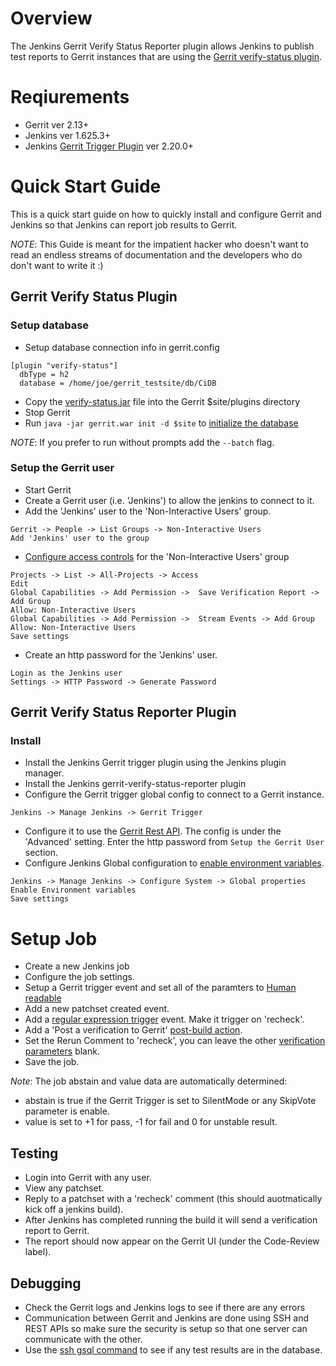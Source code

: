 # Overview
The Jenkins Gerrit Verify Status Reporter plugin allows Jenkins to
publish test reports to Gerrit instances that are using the
[Gerrit verify-status plugin].

# Reqiurements
 * Gerrit ver 2.13+
 * Jenkins ver 1.625.3+
 * Jenkins [Gerrit Trigger Plugin] ver 2.20.0+

# Quick Start Guide
This is a quick start guide on how to quickly install and configure Gerrit and
Jenkins so that Jenkins can report job results to Gerrit.

_NOTE_: This Guide is meant for the impatient hacker who doesn't want to read
an endless streams of documentation and the developers who do don't want to
write it :)  

## Gerrit Verify Status Plugin

### Setup database
  * Setup database connection info in gerrit.config
```
[plugin "verify-status"]
  dbType = h2
  database = /home/joe/gerrit_testsite/db/CiDB
```
  * Copy the [verify-status.jar] file into the Gerrit $site/plugins directory
  * Stop Gerrit
  * Run `java -jar gerrit.war init -d $site` to [initialize the database]

_NOTE_: If you prefer to run without prompts add the `--batch` flag.

### Setup the Gerrit user

  * Start Gerrit
  * Create a Gerrit user (i.e. 'Jenkins') to allow the jenkins to connect to it.
  * Add the 'Jenkins' user to the 'Non-Interactive Users' group.
```
Gerrit -> People -> List Groups -> Non-Interactive Users
Add 'Jenkins' user to the group
```
  * [Configure access controls] for the 'Non-Interactive Users' group
```
Projects -> List -> All-Projects -> Access
Edit
Global Capabilities -> Add Permission ->  Save Verification Report -> Add Group
Allow: Non-Interactive Users
Global Capabilities -> Add Permission ->  Stream Events -> Add Group
Allow: Non-Interactive Users
Save settings
```
  * Create an http password for the 'Jenkins' user.
```
Login as the Jenkins user
Settings -> HTTP Password -> Generate Password
```

## Gerrit Verify Status Reporter Plugin

### Install
  * Install the Jenkins Gerrit trigger plugin using the Jenkins plugin manager.
  * Install the Jenkins gerrit-verify-status-reporter plugin
  * Configure the Gerrit trigger global config to connect to a Gerrit instance.
```
Jenkins -> Manage Jenkins -> Gerrit Trigger
```
  * Configure it to use the [Gerrit Rest API]. The config is under the 'Advanced'
    setting.  Enter the http password from `Setup the Gerrit User` section.
  * Configure Jenkins Global configuration to [enable environment variables].
```
Jenkins -> Manage Jenkins -> Configure System -> Global properties
Enable Environment variables
Save settings
```

# Setup Job
  * Create a new Jenkins job
  * Configure the job settings.
  * Setup a Gerrit trigger event and set all of the paramters to [Human readable]
  * Add a new patchset created event.
  * Add a [regular expression trigger] event.  Make it trigger on 'recheck'.
  * Add a 'Post a verification to Gerrit' [post-build action].
  * Set the Rerun Comment to 'recheck', you can leave the other [verification parameters] blank.
  * Save the job.

_Note_: The job abstain and value data are automatically determined:
* abstain is true if the Gerrit Trigger is set to SilentMode or any SkipVote parameter is enable.
* value is set to +1 for pass, -1 for fail and 0 for unstable result.

## Testing
  * Login into Gerrit with any user.
  * View any patchset.
  * Reply to a patchset with a 'recheck' comment (this should auotmatically kick off a jenkins build).
  * After Jenkins has completed running the build it will send a verification report to Gerrit.
  * The report should now appear on the Gerrit UI (under the Code-Review label).

## Debugging
  * Check the Gerrit logs and Jenkins logs to see if there are any errors
  * Communication between Gerrit and Jenkins are done using SSH and REST APIs so make sure the security is setup so that one server can communicate with the other.
  * Use the [ssh gsql command] to see if any test results are in the database.

[Gerrit Trigger Plugin]: https://wiki.jenkins-ci.org/display/JENKINS/Gerrit+Trigger
[Gerrit verify-status plugin]: https://gerrit.googlesource.com/plugins/verify-status/+/master/src/main/resources/Documentation/about.md
[initialize the database]: https://gerrit.googlesource.com/plugins/verify-status/+/master/src/main/resources/Documentation/database.md
[Configure access controls]: http://imgur.com/fs4jEJu
[Gerrit Rest API]: http://imgur.com/hRo40Vo
[regular expression trigger]: http://imgur.com/VaZTEO6
[post-build action]: http://imgur.com/EXMhHal
[enable environment variables]: http://imgur.com/sDWN5J3
[Configure access controls]: http://imgur.com/fs4jEJu
[verification parameters]: http://imgur.com/u1iwCBm
[Human readable]: https://imgur.com/a/h8B4z
[verify-status.jar]: https://gerrit-ci.gerritforge.com/view/Plugins-master/job/plugin-verify-status-master/
[ssh gsql command]: https://gerrit.googlesource.com/plugins/verify-status/+/master/src/main/resources/Documentation/database.md#Acccesing-Database